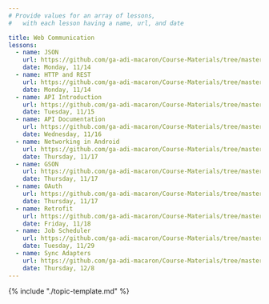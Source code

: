 ```yaml
---
# Provide values for an array of lessons,
#   with each lesson having a name, url, and date

title: Web Communication
lessons:
  - name: JSON
    url: https://github.com/ga-adi-macaron/Course-Materials/tree/master/lessons/web-communication/json-lesson
    date: Monday, 11/14
  - name: HTTP and REST
    url: https://github.com/ga-adi-macaron/Course-Materials/tree/master/lessons/web-communication/http-rest-lesson
    date: Monday, 11/14
  - name: API Introduction
    url: https://github.com/ga-adi-macaron/Course-Materials/tree/master/lessons/web-communication/api-intro-lesson
    date: Tuesday, 11/15
  - name: API Documentation
    url: https://github.com/ga-adi-macaron/Course-Materials/tree/master/lessons/web-communication/api-documentation-lesson
    date: Wednesday, 11/16
  - name: Networking in Android
    url: https://github.com/ga-adi-macaron/Course-Materials/tree/master/lessons/web-communication/networking-in-android-lesson
    date: Thursday, 11/17
  - name: GSON
    url: https://github.com/ga-adi-macaron/Course-Materials/tree/master/lessons/web-communication/gson-lesson
    date: Thursday, 11/17
  - name: OAuth
    url: https://github.com/ga-adi-macaron/Course-Materials/tree/master/lessons/web-communication/oauth-lesson
    date: Thursday, 11/17
  - name: Retrofit
    url: https://github.com/ga-adi-macaron/Course-Materials/tree/master/lessons/web-communication/retrofit-lesson
    date: Friday, 11/18
  - name: Job Scheduler
    url: https://github.com/ga-adi-macaron/Course-Materials/tree/master/lessons/android-technologies-and-services/job-scheduler-lesson
    date: Tuesday, 11/29
  - name: Sync Adapters
    url: https://github.com/ga-adi-macaron/Course-Materials/tree/master/lessons/android-technologies-and-services/sync-adapters-lesson
    date: Thursday, 12/8
---
```


{% include "./topic-template.md" %}
